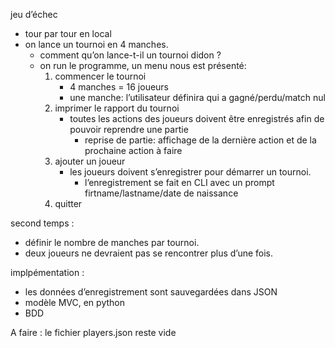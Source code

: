 jeu d’échec

 * tour par tour en local
 * on lance un tournoi en 4 manches.
    * comment qu’on lance-t-il un tournoi didon ?
    * on run le programme, un menu nous est présenté:
        1. commencer le tournoi
            * 4 manches = 16 joueurs
            * une manche: l’utilisateur définira qui a gagné/perdu/match nul
        2. imprimer le rapport du tournoi
            * toutes les actions des joueurs doivent être enregistrés afin de pouvoir reprendre une partie
                * reprise de partie: affichage de la dernière action et de la prochaine action à faire
        3. ajouter un joueur
            * les joueurs doivent s’enregistrer pour démarrer un tournoi.
                * l’enregistrement se fait en CLI avec un prompt firtname/lastname/date de naissance
        4. quitter

second temps :

 * définir le nombre de manches par tournoi.
 * deux joueurs ne devraient pas se rencontrer plus d’une fois.

implpémentation :

 * les données d’enregistrement sont sauvegardées dans JSON
 * modèle MVC, en python
 * BDD

 A faire : le fichier players.json reste vide